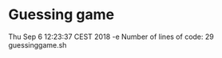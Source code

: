  # Guessing game #
Thu Sep  6 12:23:37 CEST 2018
-e 
 Number of lines of code:
      29 guessinggame.sh
